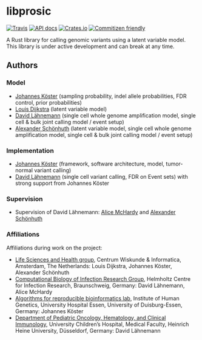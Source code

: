 # libprosic

[![Travis](https://img.shields.io/travis/PROSIC/libprosic.svg?maxAge=2592000?style=flat-square)](https://travis-ci.org/PROSIC/libprosic)
[![API docs](https://img.shields.io/badge/API-documentation-blue.svg)](https://docs.rs/libprosic)
[![Crates.io](https://img.shields.io/crates/d/libprosic.svg)](https://crates.io/crates/libprosic)
[![Commitizen friendly](https://img.shields.io/badge/commitizen-friendly-brightgreen.svg)](http://commitizen.github.io/cz-cli/)

A Rust library for calling genomic variants using a latent variable model. This library is under active development and can break at any time.

## Authors

### Model

* [Johannes Köster](https://github.com/johanneskoester) (sampling probability, indel allele probabilities, FDR control, prior probabilities)
* [Louis Dijkstra](https://github.com/louisdijkstra) (latent variable model)
* [David Lähnemann](https://github.com/dlaehnemann) (single cell whole genome amplification model, single cell & bulk joint calling model / event setup)
* [Alexander Schönhuth](https://github.com/aschoen) (latent variable model, single cell whole genome amplification model, single cell & bulk joint calling model / event setup)

### Implementation

* [Johannes Köster](https://github.com/johanneskoester) (framework, software architecture, model, tumor-normal variant calling)
* [David Lähnemann](https://github.com/dlaehnemann) (single cell variant calling, FDR on Event sets) with strong support from Johannes Köster

### Supervision

* Supervision of David Lähnemann: [Alice McHardy](https://github.com/alicemchardy) and [Alexander Schönhuth](https://github.com/aschoen)

### Affiliations

Affiliations during work on the project:

* [Life Sciences and Health group](https://www.cwi.nl/research/groups/life-sciences-and-health), Centrum Wiskunde & Informatica, Amsterdam, The Netherlands: Louis Dijkstra, Johannes Köster, Alexander Schönhuth
* [Computational Biology of Infection Research Group](https://www.helmholtz-hzi.de/en/research/research_topics/bacterial_and_viral_pathogens/computational_biology_of_infection_research/our_research/), Helmholtz Centre for Infection Research, Braunschweig, Germany: David Lähnemann, Alice McHardy
* [Algorithms for reproducible bioinformatics lab](https://koesterlab.github.io/), Institute of Human Genetics, University Hospital Essen, University of Duisburg-Essen, Germany: Johannes Köster
* [Department of Pediatric Oncology, Hematology, and Clinical Immunology](https://www.uniklinik-duesseldorf.de/en/unternehmen/kliniken/department-of-paediatric-oncology-haematology-and-immunology/), University Children’s Hospital, Medical Faculty, Heinrich Heine University, Düsseldorf, Germany: David Lähnemann
